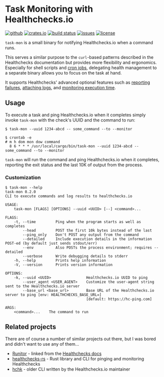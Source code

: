 # Task Monitoring with Healthchecks.io

[![github](https://img.shields.io/badge/github-dimo414/task--mon-green?logo=github)](https://github.com/dimo414/task-mon)
[![crates.io](https://img.shields.io/crates/v/task-mon.svg?logo=rust)](https://crates.io/crates/task-mon)
[![build status](https://img.shields.io/github/workflow/status/dimo414/task-mon/Rust/master)](https://github.com/dimo414/task-mon/actions)
[![issues](https://img.shields.io/github/issues/dimo414/task-mon)](https://github.com/dimo414/task-mon/issues)
[![license](https://img.shields.io/github/license/dimo414/task-mon)](https://github.com/dimo414/task-mon/blob/master/LICENSE)


`task-mon` is a small binary for notifying Healthchecks.io when a command runs.

This serves a similar purpose to the `curl`-based patterns described in the Healthchecks
documentation but provides more flexibility and ergonomics. Especially for shell scripts and
[cron jobs](https://healthchecks.io/docs/monitoring_cron_jobs/), delegating health management to a
separate binary allows you to focus on the task at hand.

It supports Healthchecks' advanced optional features such as
[reporting failures](https://healthchecks.io/docs/signaling_failures/),
[attaching logs](https://healthchecks.io/docs/attaching_logs/), and
[monitoring execution time](https://healthchecks.io/docs/measuring_script_run_time/).

## Usage

To execute a task and ping Healthchecks.io when it completes simply invoke `task-mon` with the
check's UUID and the command to run:

```shell
$ task-mon --uuid 1234-abcd -- some_command --to --monitor
```

```shell
$ crontab -e
# m h dom mon dow command
  8 6 * * * /usr/local/cargo/bin/task-mon --uuid 1234-abcd -- some_command --to --monitor
```

`task-mon` will run the command and ping Healthchecks.io when it completes, reporting the exit
status and the last 10K of output from the process.

### Customization

```shell
$ task-mon --help
task-mon 0.2.0
CLI to execute commands and log results to healthchecks.io

USAGE:
    task-mon [FLAGS] [OPTIONS] --uuid <UUID> [--] <command>...

FLAGS:
    -t, --time         Ping when the program starts as well as completes
        --head         POST the first 10k bytes instead of the last
        --ping_only    Don't POST any output from the command
        --detailed     Include execution details in the information POST-ed (by default just sends stdout/err)
        --env          Also POSTs the process environment; requires --detailed
        --verbose      Write debugging details to stderr
    -h, --help         Prints help information
    -V, --version      Prints version information

OPTIONS:
    -k, --uuid <UUID>                Healthchecks.io UUID to ping
        --user_agent <USER_AGENT>    Customize the user-agent string sent to the Healthchecks.io server
        --base_url <base_url>        Base URL of the Healthchecks.io server to ping [env: HEALTHCHECKS_BASE_URL=]
                                     [default: https://hc-ping.com]

ARGS:
    <command>...    The command to run
```

## Related projects

There are of course a number of similar projects out there, but I was bored and didn't want to use
any of them...

* [Runitor](https://github.com/bdd/runitor) - linked from the
  [Healthchecks docs](https://healthchecks.io/docs/attaching_logs/)
* [healthchecks-rs](https://github.com/msfjarvis/healthchecks-rs) - Rust library and CLI for pinging and
  monitoring Healthchecks
* [hchk](https://github.com/healthchecks/hchk) - older CLI written by the Healthchecks.io maintainer
